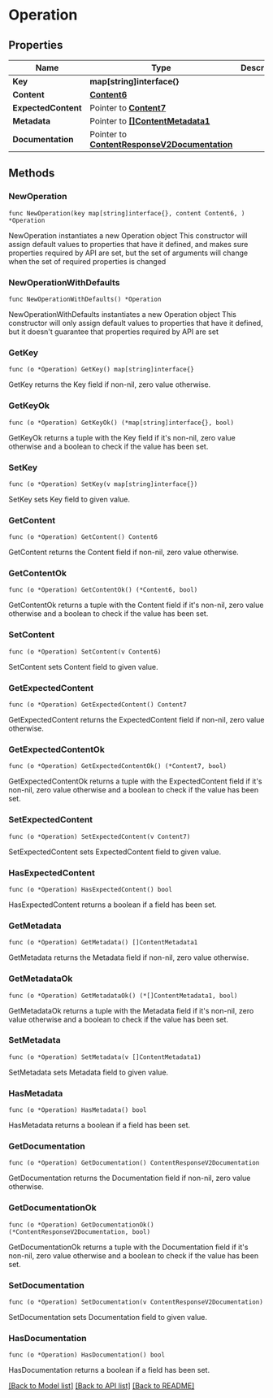 # Operation

## Properties

Name | Type | Description | Notes
------------ | ------------- | ------------- | -------------
**Key** | **map[string]interface{}** |  | 
**Content** | [**Content6**](Content6.md) |  | 
**ExpectedContent** | Pointer to [**Content7**](Content7.md) |  | [optional] 
**Metadata** | Pointer to [**[]ContentMetadata1**](ContentMetadata1.md) |  | [optional] 
**Documentation** | Pointer to [**ContentResponseV2Documentation**](ContentResponseV2Documentation.md) |  | [optional] 

## Methods

### NewOperation

`func NewOperation(key map[string]interface{}, content Content6, ) *Operation`

NewOperation instantiates a new Operation object
This constructor will assign default values to properties that have it defined,
and makes sure properties required by API are set, but the set of arguments
will change when the set of required properties is changed

### NewOperationWithDefaults

`func NewOperationWithDefaults() *Operation`

NewOperationWithDefaults instantiates a new Operation object
This constructor will only assign default values to properties that have it defined,
but it doesn't guarantee that properties required by API are set

### GetKey

`func (o *Operation) GetKey() map[string]interface{}`

GetKey returns the Key field if non-nil, zero value otherwise.

### GetKeyOk

`func (o *Operation) GetKeyOk() (*map[string]interface{}, bool)`

GetKeyOk returns a tuple with the Key field if it's non-nil, zero value otherwise
and a boolean to check if the value has been set.

### SetKey

`func (o *Operation) SetKey(v map[string]interface{})`

SetKey sets Key field to given value.


### GetContent

`func (o *Operation) GetContent() Content6`

GetContent returns the Content field if non-nil, zero value otherwise.

### GetContentOk

`func (o *Operation) GetContentOk() (*Content6, bool)`

GetContentOk returns a tuple with the Content field if it's non-nil, zero value otherwise
and a boolean to check if the value has been set.

### SetContent

`func (o *Operation) SetContent(v Content6)`

SetContent sets Content field to given value.


### GetExpectedContent

`func (o *Operation) GetExpectedContent() Content7`

GetExpectedContent returns the ExpectedContent field if non-nil, zero value otherwise.

### GetExpectedContentOk

`func (o *Operation) GetExpectedContentOk() (*Content7, bool)`

GetExpectedContentOk returns a tuple with the ExpectedContent field if it's non-nil, zero value otherwise
and a boolean to check if the value has been set.

### SetExpectedContent

`func (o *Operation) SetExpectedContent(v Content7)`

SetExpectedContent sets ExpectedContent field to given value.

### HasExpectedContent

`func (o *Operation) HasExpectedContent() bool`

HasExpectedContent returns a boolean if a field has been set.

### GetMetadata

`func (o *Operation) GetMetadata() []ContentMetadata1`

GetMetadata returns the Metadata field if non-nil, zero value otherwise.

### GetMetadataOk

`func (o *Operation) GetMetadataOk() (*[]ContentMetadata1, bool)`

GetMetadataOk returns a tuple with the Metadata field if it's non-nil, zero value otherwise
and a boolean to check if the value has been set.

### SetMetadata

`func (o *Operation) SetMetadata(v []ContentMetadata1)`

SetMetadata sets Metadata field to given value.

### HasMetadata

`func (o *Operation) HasMetadata() bool`

HasMetadata returns a boolean if a field has been set.

### GetDocumentation

`func (o *Operation) GetDocumentation() ContentResponseV2Documentation`

GetDocumentation returns the Documentation field if non-nil, zero value otherwise.

### GetDocumentationOk

`func (o *Operation) GetDocumentationOk() (*ContentResponseV2Documentation, bool)`

GetDocumentationOk returns a tuple with the Documentation field if it's non-nil, zero value otherwise
and a boolean to check if the value has been set.

### SetDocumentation

`func (o *Operation) SetDocumentation(v ContentResponseV2Documentation)`

SetDocumentation sets Documentation field to given value.

### HasDocumentation

`func (o *Operation) HasDocumentation() bool`

HasDocumentation returns a boolean if a field has been set.


[[Back to Model list]](../README.md#documentation-for-models) [[Back to API list]](../README.md#documentation-for-api-endpoints) [[Back to README]](../README.md)


